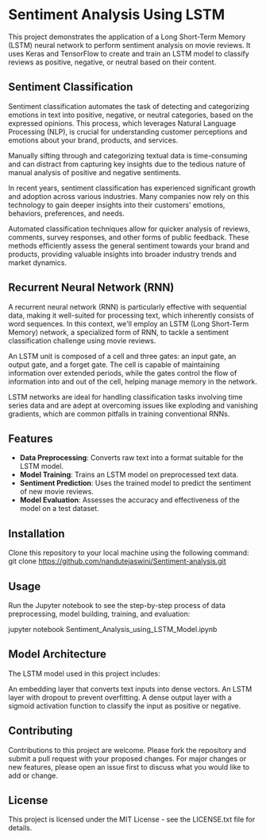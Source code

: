 # Sentiment Analysis Using LSTM

This project demonstrates the application of a Long Short-Term Memory (LSTM) neural network to perform sentiment analysis on movie reviews. It uses Keras and TensorFlow to create and train an LSTM model to classify reviews as positive, negative, or neutral based on their content.

## Sentiment Classification
Sentiment classification automates the task of detecting and categorizing emotions in text into positive, negative, or neutral categories, based on the expressed opinions. This process, which leverages Natural Language Processing (NLP), is crucial for understanding customer perceptions and emotions about your brand, products, and services.

Manually sifting through and categorizing textual data is time-consuming and can distract from capturing key insights due to the tedious nature of manual analysis of positive and negative sentiments.

In recent years, sentiment classification has experienced significant growth and adoption across various industries. Many companies now rely on this technology to gain deeper insights into their customers’ emotions, behaviors, preferences, and needs.

Automated classification techniques allow for quicker analysis of reviews, comments, survey responses, and other forms of public feedback. These methods efficiently assess the general sentiment towards your brand and products, providing valuable insights into broader industry trends and market dynamics.

## Recurrent Neural Network (RNN)
A recurrent neural network (RNN) is particularly effective with sequential data, making it well-suited for processing text, which inherently consists of word sequences. In this context, we'll employ an LSTM (Long Short-Term Memory) network, a specialized form of RNN, to tackle a sentiment classification challenge using movie reviews.

An LSTM unit is composed of a cell and three gates: an input gate, an output gate, and a forget gate. The cell is capable of maintaining information over extended periods, while the gates control the flow of information into and out of the cell, helping manage memory in the network.

LSTM networks are ideal for handling classification tasks involving time series data and are adept at overcoming issues like exploding and vanishing gradients, which are common pitfalls in training conventional RNNs.



## Features

- **Data Preprocessing**: Converts raw text into a format suitable for the LSTM model.
- **Model Training**: Trains an LSTM model on preprocessed text data.
- **Sentiment Prediction**: Uses the trained model to predict the sentiment of new movie reviews.
- **Model Evaluation**: Assesses the accuracy and effectiveness of the model on a test dataset.

## Installation

Clone this repository to your local machine using the following command:
git clone https://github.com/nandutejaswini/Sentiment-analysis.git

## Usage
Run the Jupyter notebook to see the step-by-step process of data preprocessing, model building, training, and evaluation:

jupyter notebook Sentiment_Analysis_using_LSTM_Model.ipynb

## Model Architecture
The LSTM model used in this project includes:

An embedding layer that converts text inputs into dense vectors.
An LSTM layer with dropout to prevent overfitting.
A dense output layer with a sigmoid activation function to classify the input as positive or negative.
## Contributing
Contributions to this project are welcome. Please fork the repository and submit a pull request with your proposed changes. For major changes or new features, please open an issue first to discuss what you would like to add or change.

## License
This project is licensed under the MIT License - see the LICENSE.txt file for details.
